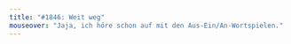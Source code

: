 ```yaml
---
title: "#1846: Weit weg"
mouseover: "Jaja, ich höre schon auf mit den Aus-Ein/An-Wortspielen."
---
```

